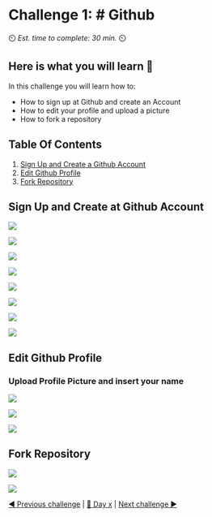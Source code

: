 # Challenge 1: # Github

⏲️ _Est. time to complete: 30 min._ ⏲️

## Here is what you will learn 🎯

In this challenge you will learn how to:

- How to sign up at Github and create an Account
- How to edit your profile and upload a picture
- How to fork a repository

## Table Of Contents

1. [Sign Up and Create a Github Account](#SignUpandCreateatGithubAccount)
2. [Edit Github Profile](#EditGithubProfile)
3. [Fork Repository](#ForkRepository)

## Sign Up and Create at Github Account

![](./images/GithubSignUp.png)

![](./images/EnterEmail.png)

![](./images/EnterPassword.png)

![](./images/EnterUserName.png)

![](./images/noannouncements.png)

![](./images/verification.png)

![](./images/verifyyouraccount.png)

![](./images/createanaccount.png)

## Edit Github Profile

### Upload Profile Picture and insert your name

![](./images/accountfrontpage.png)

![](./images/Settings.png)

![](./images/EditProfile.png)

## Fork Repository

![](./images/ForkTheRepository.png)

![](./images/Forked.png)

[◀ Previous challenge](./challenge-n-1.md) | [🔼 Day x](../README.md) | [Next challenge ▶](./challenge-bo-n.md)

